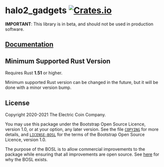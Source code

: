 # halo2_gadgets [![Crates.io](https://img.shields.io/crates/v/halo2_gadgets.svg)](https://crates.io/crates/halo2_gadgets) #

**IMPORTANT**: This library is in beta, and should not be used in production software.

## [Documentation](https://docs.rs/halo2)

## Minimum Supported Rust Version

Requires Rust **1.51** or higher.

Minimum supported Rust version can be changed in the future, but it will be done with a
minor version bump.

## License

Copyright 2020-2021 The Electric Coin Company.

You may use this package under the Bootstrap Open Source Licence, version 1.0,
or at your option, any later version. See the file [`COPYING`](COPYING) for
more details, and [`LICENSE-BOSL`](LICENSE-BOSL) for the terms of the Bootstrap
Open Source Licence, version 1.0.

The purpose of the BOSL is to allow commercial improvements to the package
while ensuring that all improvements are open source. See
[here](https://electriccoin.co/blog/introducing-tgppl-a-radically-new-type-of-open-source-license/)
for why the BOSL exists.
